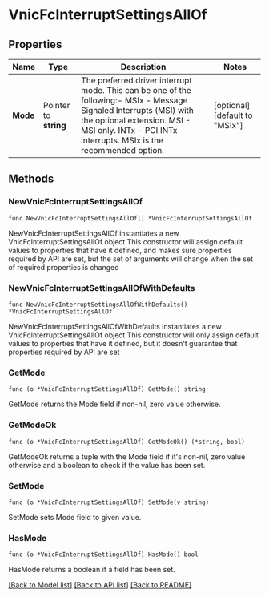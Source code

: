 # VnicFcInterruptSettingsAllOf

## Properties

Name | Type | Description | Notes
------------ | ------------- | ------------- | -------------
**Mode** | Pointer to **string** | The preferred driver interrupt mode. This can be one of the following:- MSIx - Message Signaled Interrupts (MSI) with the optional extension. MSI  - MSI only. INTx - PCI INTx interrupts. MSIx is the recommended option. | [optional] [default to "MSIx"]

## Methods

### NewVnicFcInterruptSettingsAllOf

`func NewVnicFcInterruptSettingsAllOf() *VnicFcInterruptSettingsAllOf`

NewVnicFcInterruptSettingsAllOf instantiates a new VnicFcInterruptSettingsAllOf object
This constructor will assign default values to properties that have it defined,
and makes sure properties required by API are set, but the set of arguments
will change when the set of required properties is changed

### NewVnicFcInterruptSettingsAllOfWithDefaults

`func NewVnicFcInterruptSettingsAllOfWithDefaults() *VnicFcInterruptSettingsAllOf`

NewVnicFcInterruptSettingsAllOfWithDefaults instantiates a new VnicFcInterruptSettingsAllOf object
This constructor will only assign default values to properties that have it defined,
but it doesn't guarantee that properties required by API are set

### GetMode

`func (o *VnicFcInterruptSettingsAllOf) GetMode() string`

GetMode returns the Mode field if non-nil, zero value otherwise.

### GetModeOk

`func (o *VnicFcInterruptSettingsAllOf) GetModeOk() (*string, bool)`

GetModeOk returns a tuple with the Mode field if it's non-nil, zero value otherwise
and a boolean to check if the value has been set.

### SetMode

`func (o *VnicFcInterruptSettingsAllOf) SetMode(v string)`

SetMode sets Mode field to given value.

### HasMode

`func (o *VnicFcInterruptSettingsAllOf) HasMode() bool`

HasMode returns a boolean if a field has been set.


[[Back to Model list]](../README.md#documentation-for-models) [[Back to API list]](../README.md#documentation-for-api-endpoints) [[Back to README]](../README.md)


